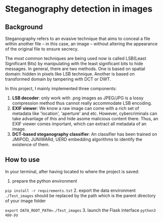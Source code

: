 # Steganography detection in images

## Background
Steganography refers to an evasive technique that aims to conceal a file within another file – in this case, an image – without altering the appearance of the original file to ensure secrecy.

The most common techniques are being used now is called LSB(Least Significant Bits) by manipulating with the least significant bits to hide messages.
In general, there are two methods. One is based on spatial domain: hidden in pixels like LSB technique. Another is based on transformed domain by tampering with DCT or DWT.

In this project, I mainly implemented three components:
1. **LSB decoder**: only work with .png images as JPEG/JPG is a lossy compression method thus cannot really accommodate LSB encoding.
2. **EXIF viewer**: We know a raw image can come with a rich set of metadata like 'location', 'aperture' and etc. However, cybercriminals can take advantage of this and hide asome malicious content there. Thus, an EXIF viewer
comes important, which can extract all metadata of an image.
3. **DCT-based steganography classifier**: An classifier has been trained on JMiPOD, JUNIWARd, UERD embedding algorithms to identify the existence of them.

## How to use
In your terminal, after having located to where the project is saved:
1. prepare the python environment

```pip install -r requirements.txt```
2. export the data environment
```./Test_images``` should be replaced by the path which is the parent directory of your image folder

```export DATA_ROOT_PATH=./Test_images```
3. launch the Flask interface
```python3 app.py```
